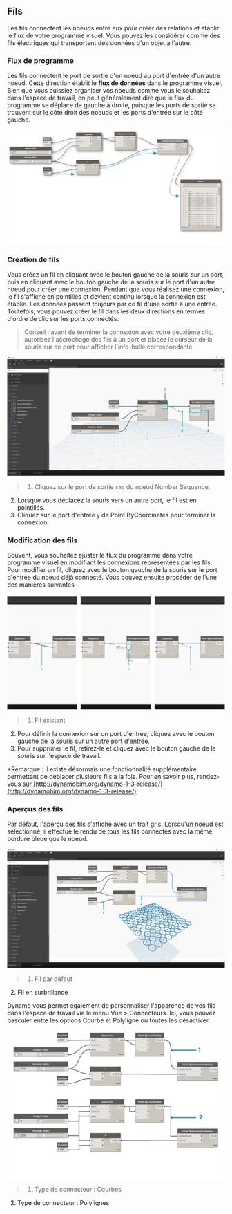 

## Fils

Les fils connectent les noeuds entre eux pour créer des relations et établir le flux de votre programme visuel. Vous pouvez les considérer comme des fils électriques qui transportent des données d'un objet à l'autre.

### Flux de programme

Les fils connectent le port de sortie d'un noeud au port d'entrée d'un autre noeud. Cette direction établit le **flux de données** dans le programme visuel. Bien que vous puissiez organiser vos noeuds comme vous le souhaitez dans l'espace de travail, on peut généralement dire que le flux du programme se déplace de gauche à droite, puisque les ports de sortie se trouvent sur le côté droit des noeuds et les ports d'entrée sur le côté gauche.

![Flux de programme](images/3-2/00-ProgramFlow.png)

### Création de fils

Vous créez un fil en cliquant avec le bouton gauche de la souris sur un port, puis en cliquant avec le bouton gauche de la souris sur le port d'un autre noeud pour créer une connexion. Pendant que vous réalisez une connexion, le fil s'affiche en pointillés et devient continu lorsque la connexion est établie. Les données passent toujours par ce fil d'une sortie à une entrée. Toutefois, vous pouvez créer le fil dans les deux directions en termes d'ordre de clic sur les ports connectés.

> Conseil : avant de terminer la connexion avec votre deuxième clic, autorisez l'accrochage des fils à un port et placez le curseur de la souris sur ce port pour afficher l'info-bulle correspondante.

![Création de fils](images/3-2/01-CreatingWires.png)

> 1. Cliquez sur le port de sortie ```seq``` du noeud Number Sequence.
2. Lorsque vous déplacez la souris vers un autre port, le fil est en pointillés.
3. Cliquez sur le port d'entrée ```y``` de Point.ByCoordinates pour terminer la connexion.

### Modification des fils

Souvent, vous souhaitez ajuster le flux du programme dans votre programme visuel en modifiant les connexions représentées par les fils. Pour modifier un fil, cliquez avec le bouton gauche de la souris sur le port d'entrée du noeud déjà connecté. Vous pouvez ensuite procéder de l'une des manières suivantes :

![Modification des fils](images/3-2/02-EditingWires.png)

> 1. Fil existant
2. Pour définir la connexion sur un port d'entrée, cliquez avec le bouton gauche de la souris sur un autre port d'entrée.
3. Pour supprimer le fil, retirez-le et cliquez avec le bouton gauche de la souris sur l'espace de travail.

*Remarque : il existe désormais une fonctionnalité supplémentaire permettant de déplacer plusieurs fils à la fois. Pour en savoir plus, rendez-vous sur [http://dynamobim.org/dynamo-1-3-release/](http://dynamobim.org/dynamo-1-3-release/).

### Aperçus des fils

Par défaut, l'aperçu des fils s'affiche avec un trait gris. Lorsqu'un noeud est sélectionné, il effectue le rendu de tous les fils connectés avec la même bordure bleue que le noeud.

![Aperçu des fils](images/3-2/03-WirePreview.png)

> 1. Fil par défaut
2. Fil en surbrillance

Dynamo vous permet également de personnaliser l'apparence de vos fils dans l'espace de travail via le menu Vue > Connecteurs. Ici, vous pouvez basculer entre les options Courbe et Polyligne ou toutes les désactiver.

![Connecteurs de fil](images/3-2/04-WireConnectors.png)

> 1. Type de connecteur : Courbes
2. Type de connecteur : Polylignes

